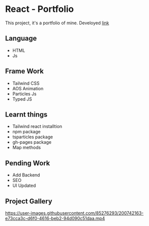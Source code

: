 # React - Portfolio

This project, it's a portfolio of mine.
Develoyed [link](https://jagrati1213.github.io/react-portfolio/)

## Language
- HTML
- Js
## Frame Work 
- Tailwind CSS
- AOS Animation
- Particles Js
- Typed JS
## Learnt things
- Tailwind react installtion
- npm package 
- tsparticles package
- gh-pages package 
- Map methods

## Pending Work
- Add Backend
- SEO
- UI Updated
## Project Gallery
https://user-images.githubusercontent.com/85276293/200742163-e73cca3c-d6f0-4616-beb2-94d090c51daa.mp4

